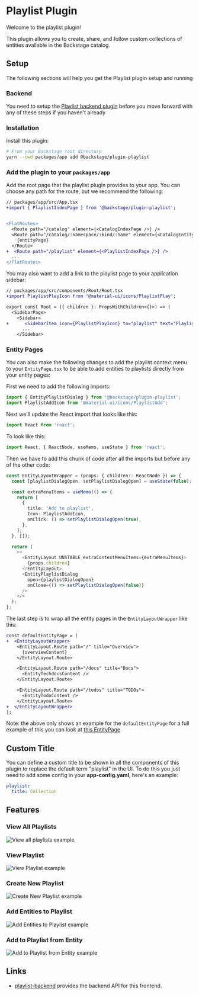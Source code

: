 # Playlist Plugin

Welcome to the playlist plugin!

This plugin allows you to create, share, and follow custom collections of entities available in the Backstage catalog.

## Setup

The following sections will help you get the Playlist plugin setup and running

### Backend

You need to setup the [Playlist backend plugin](https://github.com/backstage/backstage/tree/master/plugins/playlist-backend) before you move forward with any of these steps if you haven't already

### Installation

Install this plugin:

```bash
# From your Backstage root directory
yarn --cwd packages/app add @backstage/plugin-playlist
```

### Add the plugin to your `packages/app`

Add the root page that the playlist plugin provides to your app. You can
choose any path for the route, but we recommend the following:

```diff
// packages/app/src/App.tsx
+import { PlaylistIndexPage } from '@backstage/plugin-playlist';


<FlatRoutes>
  <Route path="/catalog" element={<CatalogIndexPage />} />
  <Route path="/catalog/:namespace/:kind/:name" element={<CatalogEntityPage />}>
    {entityPage}
  </Route>
+  <Route path="/playlist" element={<PlaylistIndexPage />} />
  ...
</FlatRoutes>
```

You may also want to add a link to the playlist page to your application sidebar:

```diff
// packages/app/src/components/Root/Root.tsx
+import PlaylistPlayIcon from '@material-ui/icons/PlaylistPlay';

export const Root = ({ children }: PropsWithChildren<{}>) => (
  <SidebarPage>
    <Sidebar>
+      <SidebarItem icon={PlaylistPlayIcon} to="playlist" text="Playlists" />
      ...
    </Sidebar>
```

### Entity Pages

You can also make the following changes to add the playlist context menu to your `EntityPage.tsx`
to be able to add entities to playlists directly from your entity pages:

First we need to add the following imports:

```ts
import { EntityPlaylistDialog } from '@backstage/plugin-playlist';
import PlaylistAddIcon from '@material-ui/icons/PlaylistAdd';
```

Next we'll update the React import that looks like this:

```ts
import React from 'react';
```

To look like this:

```ts
import React, { ReactNode, useMemo, useState } from 'react';
```

Then we have to add this chunk of code after all the imports but before any of the other code:

```ts
const EntityLayoutWrapper = (props: { children?: ReactNode }) => {
  const [playlistDialogOpen, setPlaylistDialogOpen] = useState(false);

  const extraMenuItems = useMemo(() => {
    return [
      {
        title: 'Add to playlist',
        Icon: PlaylistAddIcon,
        onClick: () => setPlaylistDialogOpen(true),
      },
    ];
  }, []);

  return (
    <>
      <EntityLayout UNSTABLE_extraContextMenuItems={extraMenuItems}>
        {props.children}
      </EntityLayout>
      <EntityPlaylistDialog
        open={playlistDialogOpen}
        onClose={() => setPlaylistDialogOpen(false)}
      />
    </>
  );
};
```

The last step is to wrap all the entity pages in the `EntityLayoutWrapper` like this:

```diff
const defaultEntityPage = (
+  <EntityLayoutWrapper>
    <EntityLayout.Route path="/" title="Overview">
      {overviewContent}
    </EntityLayout.Route>

    <EntityLayout.Route path="/docs" title="Docs">
      <EntityTechdocsContent />
    </EntityLayout.Route>

    <EntityLayout.Route path="/todos" title="TODOs">
      <EntityTodoContent />
    </EntityLayout.Route>
+  </EntityLayoutWrapper>
);
```

Note: the above only shows an example for the `defaultEntityPage` for a full example of this you can look at [this EntityPage](../../packages/app/src/components/catalog/EntityPage.tsx)

## Custom Title

You can define a custom title to be shown in all the components of this plugin to replace the default term "playlist" in the UI. To do this you just need to add some config in your **app-config.yaml**, here's an example:

```yaml
playlist:
  title: Collection
```

## Features

### View All Playlists

![View all playlists example](./docs/playlist-view-all.png)

### View Playlist

![View Playlist example](./docs/playlist-view-single.png)

### Create New Playlist

![Create New Playlist example](./docs/playlist-create-new.png)

### Add Entities to Playlist

![Add Entities to Playlist example](./docs/playlist-add-entities.png)

### Add to Playlist from Entity

![Add to Playlist from Entity example](./docs/playlist-add-from-entity.png)

## Links

- [playlist-backend](../playlist-backend) provides the backend API for this frontend.
